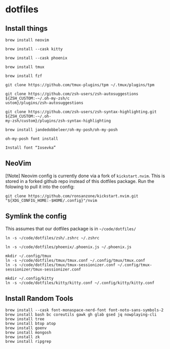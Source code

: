 # dotfiles


## Install things

```
brew install neovim

brew install --cask kitty

brew install --cask phoenix

brew install tmux

brew install fzf

git clone https://github.com/tmux-plugins/tpm ~/.tmux/plugins/tpm

git clone https://github.com/zsh-users/zsh-autosuggestions ${ZSH_CUSTOM:-~/.oh-my-zsh/c
ustom}/plugins/zsh-autosuggestions

git clone https://github.com/zsh-users/zsh-syntax-highlighting.git ${ZSH_CUSTOM:-~/.oh-
my-zsh/custom}/plugins/zsh-syntax-highlighting

brew install jandedobbeleer/oh-my-posh/oh-my-posh

oh-my-posh font install

Install font “Iosevka”
```

## NeoVim
[!Note] Neovim config is currently done via a fork of `kickstart.nvim`. This is stored in a forked github repo instead of this dotfiles package. Run the folowing to pull it into the config:

```
git clone https://github.com/ronsanzone/kickstart.nvim.git "${XDG_CONFIG_HOME:-$HOME/.config}"/nvim
```

## Symlink the config

This assumes that our dotfiles package is in `~/code/dotfiles/`

```
ln -s ~/code/dotfiles/zsh/.zshrc ~/.zshrc

ln -s ~/code/dotfiles/phoenix/.phoenix.js ~/.phoenix.js

mkdir ~/.config/tmux
ln -s ~/code/dotfiles/tmux/tmux.conf ~/.config/tmux/tmux.conf
ln -s ~/code/dotfiles/tmux/tmux-sessionizer.conf ~/.config/tmux-sessionizer/tmux-sessionizer.conf

mkdir ~/.config/kitty
ln -s ~/code/dotfiles/kitty/kitty.conf ~/.config/kitty/kitty.conf

```

## Install Random Tools

```
brew install --cask font-monaspace-nerd-font font-noto-sans-symbols-2
brew install bash bc coreutils gawk gh glab gsed jq nowplaying-cli
brew install tree
brew install btop atop
brew install goenv
brew install mongosh
brew install zk
brew install ripgrep
```
